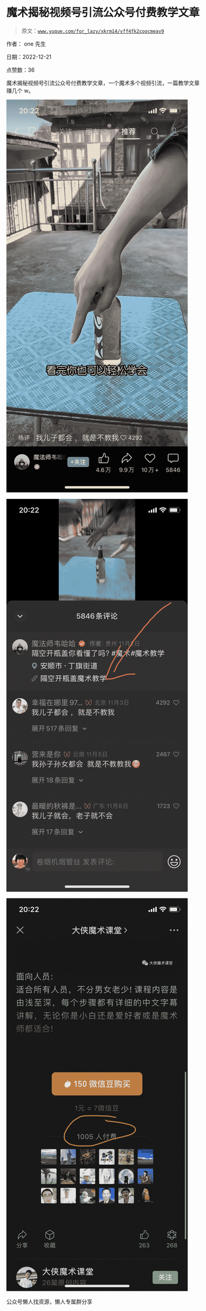 # 魔术揭秘视频号引流公众号付费教学文章

> 原文：[`www.yuque.com/for_lazy/xkrm14/vff4fk2coocmeav9`](https://www.yuque.com/for_lazy/xkrm14/vff4fk2coocmeav9)



作者： one 先生



日期：2022-12-21



点赞数：36

<ne-hole id="u8bf143ef" data-lake-id="u8bf143ef"><ne-card data-card-name="hr" data-card-type="block" id="nqhsA" data-event-boundary="card">

魔术揭秘视频号引流公众号付费教学文章，一个魔术多个视频引流，一篇教学文章赚几个 w。



<ne-card data-card-name="image" data-card-type="inline" id="IQEjq" data-event-boundary="card">![](img/ba0987415565de20a500b7103b730b5c.png)</ne-card>



<ne-card data-card-name="image" data-card-type="inline" id="k3jWp" data-event-boundary="card">![](img/f71ff957e4643068aa6f3e9403347a7b.png)</ne-card>



<ne-card data-card-name="image" data-card-type="inline" id="DPFCS" data-event-boundary="card">![](img/85969556dd3d07cf8455053ad0f9a52d.png)</ne-card>

<ne-hole id="u241f7ab5" data-lake-id="u241f7ab5"><ne-card data-card-name="hr" data-card-type="block" id="y273k" data-event-boundary="card">

公众号懒人找资源，懒人专属群分享

</ne-card></ne-hole></ne-card></ne-hole>
